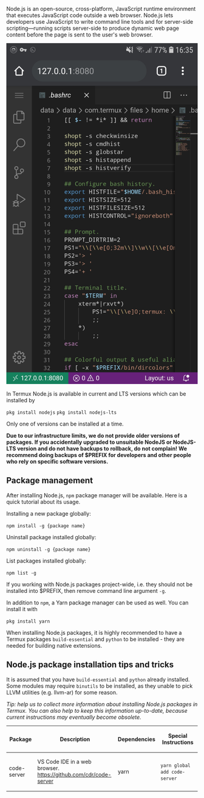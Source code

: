 Node.js is an open-source, cross-platform, JavaScript runtime
environment that executes JavaScript code outside a web browser. Node.js
lets developers use JavaScript to write command line tools and for
server-side scripting—running scripts server-side to produce dynamic web
page content before the page is sent to the user's web browser.

![](images/Vscode_screenshot.jpg)

In Termux Node.js is available in current and LTS versions which can be
installed by

`pkg install nodejs`
`pkg install nodejs-lts`

Only one of versions can be installed at a time.

**Due to our infrastructure limits, we do not provide older versions of
packages. If you accidentally upgraded to unsuitable NodeJS or
NodeJS-LTS version and do not have backups to rollback, do not complain!
We recommend doing backups of \$PREFIX for developers and other people
who rely on specific software versions.**

## Package management

After installing Node.js, `npm` package manager will be available. Here
is a quick tutorial about its usage.

Installing a new package globally:

`npm install -g {package name}`

Uninstall package installed globally:

`npm uninstall -g {package name}`

List packages installed globally:

`npm list -g`

If you working with Node.js packages project-wide, i.e. they should not
be installed into \$PREFIX, then remove command line argument `-g`.

In addition to `npm`, a Yarn package manager can be used as well. You
can install it with

`pkg install yarn`

When installing Node.js packages, it is highly recommended to have a
Termux packages `build-essential` and `python` to be installed - they
are needed for building native extensions.

## Node.js package installation tips and tricks

It is assumed that you have `build-essential` and `python` already
installed. Some modules may require `binutils` to be installed, as they
unable to pick LLVM utilities (e.g. llvm-ar) for some reason.

*Tip: help us to collect more information about installing Node.js
packages in Termux. You can also help to keep this information
up-to-date, because current instructions may eventually become
obsolete.*

<table>
<thead>
<tr class="header">
<th><p>Package</p></th>
<th><p>Description</p></th>
<th><p>Dependencies</p></th>
<th><p>Special Instructions</p></th>
</tr>
</thead>
<tbody>
<tr class="odd">
<td><p>code-server</p></td>
<td><p>VS Code IDE in a web browser.<br />
<a
href="https://github.com/cdr/code-server">https://github.com/cdr/code-server</a></p></td>
<td><p>yarn</p></td>
<td><p><code>yarn global add code-server</code></p></td>
</tr>
</tbody>
</table>